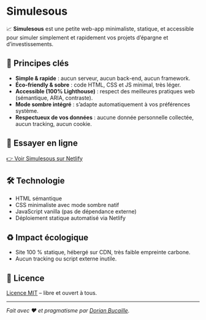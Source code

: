 # Simulesous

📈 **Simulesous** est une petite web-app minimaliste, statique, et accessible pour simuler simplement et rapidement vos projets d’épargne et d’investissements.

## 🌱 Principes clés

- **Simple & rapide** : aucun serveur, aucun back-end, aucun framework.
- **Éco-friendly & sobre** : code HTML, CSS et JS minimal, très léger.
- **Accessible (100% Lighthouse)** : respect des meilleures pratiques web (sémantique, ARIA, contraste).
- **Mode sombre intégré** : s’adapte automatiquement à vos préférences système.
- **Respectueux de vos données** : aucune donnée personnelle collectée, aucun tracking, aucun cookie.

## 🚀 Essayer en ligne

[👉 Voir Simulesous sur Netlify](https://simulesous.netlify.app/)

## 🛠️ Technologie

- HTML sémantique
- CSS minimaliste avec mode sombre natif
- JavaScript vanilla (pas de dépendance externe)
- Déploiement statique automatisé via Netlify

## ♻️ Impact écologique

- Site 100 % statique, hébergé sur CDN, très faible empreinte carbone.
- Aucun tracking ou script externe inutile.

## 📝 Licence

[Licence MIT](LICENSE) – libre et ouvert à tous.

---

_Fait avec ❤️ et pragmatisme par [Dorian Bucaille](https://github.com/dorian-bucaille)._
